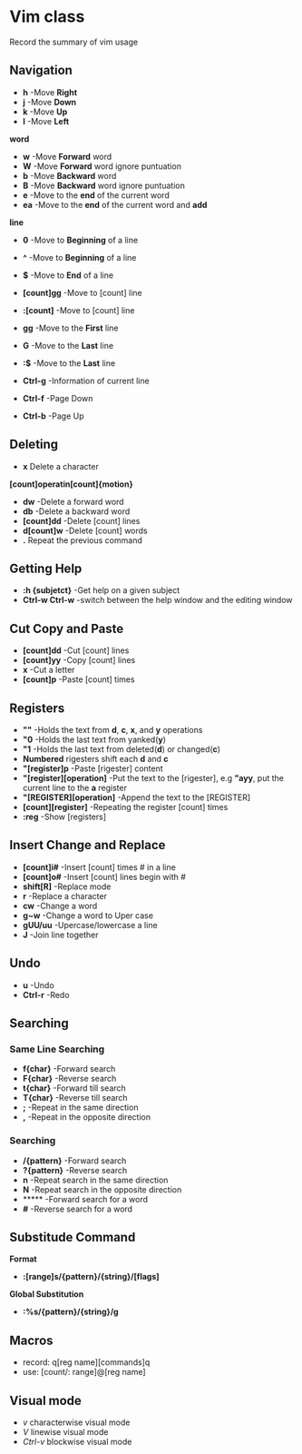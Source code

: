 # Vim class
Record the summary of vim usage


## Navigation

+ **h** -Move **Right**
+ **j** -Move **Down**
+ **k** -Move **Up**
+ **l** -Move **Left**

**word**
+ **w** -Move **Forward** word
+ **W** -Move **Forward** word ignore puntuation
+ **b** -Move **Backward** word
+ **B** -Move **Backward** word ignore puntuation
+ **e** -Move to the **end** of the current word
+ **ea** -Move to the **end** of the current word and **add**

**line**
+ **0** -Move to **Beginning** of a line
+ **^** -Move to **Beginning** of a line
+ **$** -Move to **End** of a line

+ **[count]gg** -Move to [count] line
+ **:[count]** -Move to [count] line
+ **gg** -Move to the **First** line
+ **G** -Move to the **Last** line
+ **:$** -Move to the **Last** line
+ **Ctrl-g** -Information of current line
+ **Ctrl-f** -Page Down
+ **Ctrl-b** -Page Up


## Deleting

+ **x** Delete a character

**[count]operatin[count]{motion}**
+ **dw** -Delete a forward word
+ **db** -Delete a backward word
+ **[count]dd** -Delete [count] lines
+ **d[count]w** -Delete [count] words
+ **.** Repeat the previous command


## Getting Help
+ **:h {subjetct}** -Get help on a given subject
+ **Ctrl-w Ctrl-w** -switch between the help window and the editing window


## Cut Copy and Paste
+ **[count]dd** -Cut [count] lines
+ **[count]yy** -Copy [count] lines
+ **x** -Cut a letter 
+ **[count]p** -Paste [count] times

## Registers
+ **""** -Holds the text from **d**, **c**, **x**, and **y** operations
+ **"0** -Holds the last text from yanked(**y**)
+ **"1** -Holds the last text from deleted(**d**) or changed(**c**)
+ **Numbered** rigesters shift each **d** and **c**
+ **"[register]p** -Paste [rigester] content
+ **"[register][operation]** -Put the text to the [rigester], e.g **"ayy**, put the current line to the **a** register
+ **"[REGISTER][operation]** -Append the text to the [REGISTER]
+ **[count][register]** -Repeating the register [count] times
+ **:reg** -Show [registers]


## Insert Change and Replace
+ **[count]i#** -Insert [count] times # in a line
+ **[count]o#** -Insert [count] lines begin with #
+ **shift[R]** -Replace mode
+ **r** -Replace a character
+ **cw** -Change a word
+ **g~w** -Change a word to Uper case
+ **gUU/uu** -Upercase/lowercase a line
+ **J** -Join line together


## Undo
+ **u** -Undo
+ **Ctrl-r** -Redo


## Searching

### Same Line Searching

+ **f{char}** -Forward search
+ **F{char}** -Reverse search
+ **t{char}** -Forward till search
+ **T{char}** -Reverse till search
+ **;** -Repeat in the same direction
+ **,** -Repeat in the opposite direction

### Searching

+ **/{pattern}** -Forward search
+ **?{pattern}** -Reverse search
+ **n** -Repeat search in the same direction
+ **N** -Repeat search in the opposite direction
+ ***** -Forward search for a word
+ **#** -Reverse search for a word

## Substitude Command

**Format**
+ **:[range]s/{pattern}/{string}/[flags]**

**Global Substitution**
+ **:%s/{pattern}/{string}/g**

## Macros

+ record: q[reg name][commands]q
+ use: [count/: range]@[reg name]


## Visual mode

+ *v* characterwise visual mode
+ *V* linewise visual mode
+ *Ctrl-v* blockwise visual mode

